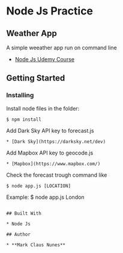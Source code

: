 # Node Js Practice
## Weather App
A simple weeather app run on command line

* [Node Js Udemy Course](https://www.udemy.com/the-complete-nodejs-developer-course-2) 

## Getting Started
### Installing

Install node files in the folder:
```
$ npm install

```
Add Dark Sky API key to forecast.js
```
* [Dark Sky](https://darksky.net/dev) 
```

Add Mapbox API key to geocode.js
```
* [Mapbox](https://www.mapbox.com/) 
```

Check the forecast trough command like
```
$ node app.js [LOCATION]
```
Example: 
$ node app.js London
```

## Built With

* Node Js

## Author

* **Mark Claus Nunes**
